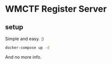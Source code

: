 # WMCTF Register Server

## setup

Simple and easy. :)

```sh
docker-compose up -d
```

And no more info.